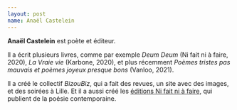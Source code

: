 ```yaml
---
layout: post
name: Anaël Castelein
---
```

**Anaël Castelein** est poète et éditeur. 

Il a écrit plusieurs livres, comme par exemple *Deum Deum* (Ni fait ni à faire, 2020), *La Vraie vie* (Karbone, 2020), et plus récemment *Poèmes tristes pas mauvais et poèmes joyeux presque bons* (Vanloo, 2021). 

Il a créé le collectif *BizouBiz*, qui a fait des revues, un site avec des images, et des soirées à Lille. Et il a aussi créé les [éditions Ni fait ni à faire](https://www.editions-nifaitniafaire.fr/), qui publient de la poésie contemporaine.